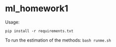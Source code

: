 # ml_homework1

Usage:

`pip install -r requirements.txt`

To run the estimation of the methods:
`bash runme.sh`
